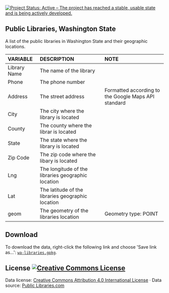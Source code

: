
<a href="http://www.repostatus.org/#active"><img src="http://www.repostatus.org/badges/latest/active.svg" alt="Project Status: Active – The project has reached a stable, usable state and is being actively developed." /></a>

Public Libraries, Washington State
----------------------------------

A list of the public libraries in Washington State and their geographic locations.

| VARIABLE     | DESCRIPTION                                        | NOTE                                                |
|:-------------|:---------------------------------------------------|:----------------------------------------------------|
| Library Name | The name of the library                            |                                                     |
| Phone        | The phone number                                   |                                                     |
| Address      | The street address                                 | Formatted according to the Google Maps API standard |
| City         | The city where the library is located              |                                                     |
| County       | The county where the librar is located             |                                                     |
| State        | The state where the library is located             |                                                     |
| Zip Code     | The zip code where the libary is located           |                                                     |
| Lng          | The longitude of the libraries geographic location |                                                     |
| Lat          | The latitude of the libraries geographic location  |                                                     |
| geom         | The geometry of the libraries location             | Geometry type: POINT                                |

Download
--------

To download the data, right-click the following link and choose 'Save link as...': [`wa-libraries.gpkg`](https://github.com/tiernanmartin/datasets/raw/master/wa-libraries/data/wa-libraries.gpkg).

License <a rel="license" href="http://creativecommons.org/licenses/by/4.0/"><img alt="Creative Commons License" style="border-width:0" src="https://i.creativecommons.org/l/by/4.0/80x15.png" /></a>
----------------------------------------------------------------------------------------------------------------------------------------------------------------------------------------------------

Data license: [Creative Commons Attribution 4.0 International License](http://creativecommons.org/licenses/by/4.0/) · Data source: [Public Libraries.com](http://www.publiclibraries.com/washington.htm)

